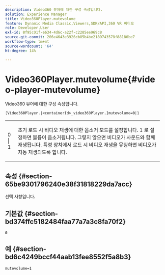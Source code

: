 ```yaml
---
description: Video360 뷰어에 대한 구성 속성입니다.
solution: Experience Manager
title: Video360Player.mutevolume
feature: Dynamic Media Classic,Viewers,SDK/API,360 VR 비디오
role: Developer,User
exl-id: 8f95c01f-e634-4d6c-a22f-c2285ee969c8
source-git-commit: 206e4643e3926cb85b4be2189743578f88180be7
workflow-type: tm+mt
source-wordcount: '64'
ht-degree: 14%

---
```


# Video360Player.mutevolume{#video-player-mutevolume}

Video360 뷰어에 대한 구성 속성입니다.

`[Video360Player.|<containerId>_video360Player.]mutevolume=0|1`

<table id="table_2A4F898BBF88417DB0834B7F78637F5D"> 
 <tbody> 
  <tr> 
   <td colname="col1"> <p> <span class="codeph"> 0 | 1 </span> </p> </td> 
   <td colname="col2"> <p> 초기 로드 시 비디오 재생에 대한 음소거 모드를 설정합니다. <span class="codeph"> 1 </span> 로 설정하면 볼륨이 음소거됩니다. 그렇지 않으면 비디오가 사운드와 함께 재생됩니다. 특정 장치에서 로드 시 비디오 재생을 뮤팅하면 비디오가 자동 재생되도록 합니다. </p> </td> 
  </tr> 
 </tbody> 
</table>

## 속성 {#section-65be9301796240e38f31818229da7acc}

선택 사항입니다.

## 기본값 {#section-bd374ffc5182484faa77a7a3c8fa70f2}

`0`

## 예 {#section-bd6c4249bccf44aab13fee8552f5a8b3}

`mutevolume=1`
